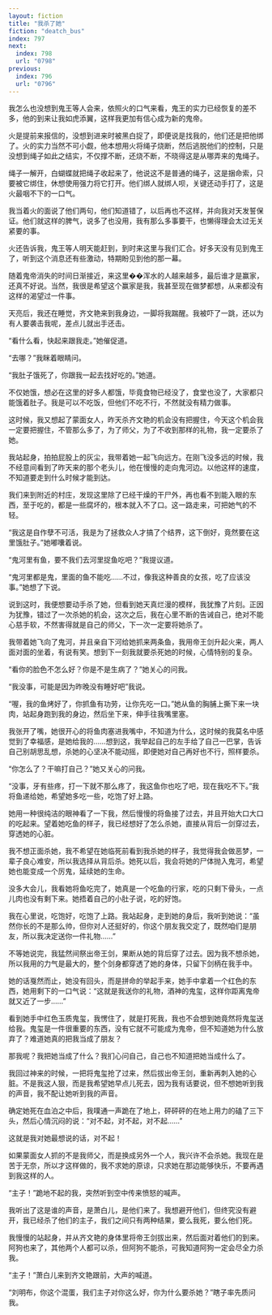 ```yaml
---
layout: fiction
title: "我杀了她"
fiction: "deatch_bus"
index: 797
next:
  index: 798
  url: "0798"
previous:
  index: 796
  url: "0796"
---
```

我怎么也没想到鬼王等人会来，依照火的口气来看，鬼王的实力已经恢复的差不多，他的到来让我如虎添翼，这样我更加有信心成为新的鬼帝。

火是提前来报信的，没想到进来时被黑白捉了，即便说是找我的，他们还是把他绑了。火的实力当然不可小觑，他本想用火将绳子烧断，然后逃脱他们的控制，只是没想到绳子如此之结实，不仅撑不断，还烧不断，不晓得这是从哪弄来的鬼绳子。

绳子一解开，白蝴蝶就把绳子收起来了，他说这不是普通的绳子，这是捆命索，只要被它绑住，休想使用强力将它打开。他们绑人就绑人呗，关键还动手打了，这是火最咽不下的一口气。

我当着火的面说了他们两句，他们知道错了，以后再也不这样，并向我对天发誓保证。他们就这样的脾气，说多了也没用，我有那么多事要干，也懒得理会太过无关紧要的事。

火还告诉我，鬼王等人明天能赶到，到时来这里与我们汇合。好多天没有见到鬼王了，听到这个消息还有些激动，特期盼见到他的那一幕。

随着鬼帝消失的时间日渐接近，来这里��浑水的人越来越多，最后谁才是赢家，还真不好说。当然，我很是希望这个赢家是我，我甚至现在做梦都想，从来都没有这样的渴望过一件事。

天亮后，我还在睡觉，齐文艳来到我身边，一脚将我踹醒。我被吓了一跳，还以为有人要袭击我呢，差点儿就出手还击。

“看什么看，快起来跟我走。”她催促道。

“去哪？”我眯着眼睛问。

“我肚子饿死了，你跟我一起去找好吃的。”她道。

不仅她饿，想必在这里的好多人都饿，毕竟食物已经没了，食堂也没了，大家都只能饿着肚子。我是可以不吃饭，但他们不吃不行，不然就没有精力做事。

这时候，我又想起了蒙面女人，昨天杀齐文艳的机会没有把握住，今天这个机会我一定要把握住，不管那么多了，为了师父，为了不收到那样的礼物，我一定要杀了她。

我站起身，拍拍屁股上的灰尘，我带着她一起飞向远方。在刚飞没多远的时候，我不经意间看到了昨天来的那个老头儿，他在慢慢的走向鬼河边。以他这样的速度，不知道要走到什么时候才能到达。

我们来到附近的村庄，发现这里除了已经干燥的干尸外，再也看不到能入眼的东西，至于吃的，都是一些腐坏的，根本就入不了口。这一路走来，可把她气的不轻。

“我这是自作孽不可活，我是为了拯救众人才搞了个结界，这下倒好，竟然要在这里饿肚子。”她嘟囔着说。

“鬼河里有鱼，要不我们去河里捉鱼吃吧？”我提议道。

“鬼河里都是鬼，里面的鱼不能吃……不过，像我这种善良的女孩，吃了应该没事。”她想了下说。

说到这时，我便想要动手杀了她，但看到她天真烂漫的模样，我犹豫了片刻。正因为犹豫，错过了一次杀她的机会，这次之后，我在心里不断的告诫自己，绝对不能心慈手软，不然害得就是自己的师父，下一次一定要将她杀了。

我带着她飞向了鬼河，并且亲自下河给她抓来两条鱼，我用帝王剑升起火来，两人面对面的坐着，有说有笑。想到下一刻我就要杀死她的时候，心情特别的复杂。

“看你的脸色不怎么好？你是不是生病了？”她关心的问我。

“我没事，可能是因为昨晚没有睡好吧”我说。

“喔，我的鱼烤好了，你抓鱼有功劳，让你先吃一口。”她从鱼的胸脯上撕下来一块肉，站起身跑到我的身边，然后坐下来，伸手往我嘴里塞。

我张开了嘴，她很开心的将鱼肉塞进我嘴中，不知道为什么，这时候的我莫名中感觉到了幸福感，是她给我的……想到这，我举起自己的左手给了自己一巴掌，告诉自己别胡思乱想，杀她的心坚决不能动摇，即便她对自己再好也不行，照样要杀。

“你怎么了？干嘛打自己？”她又关心的问我。

“没事，牙有些疼，打一下就不那么疼了，我这鱼你也吃了吧，现在我吃不下。”我将鱼递给她，希望她多吃一些，吃饱了好上路。

她用一种很纯洁的眼神看了一下我，然后慢慢的将鱼接了过去，并且开始大口大口的吃起来。望着她吃鱼的样子，我已经想好了怎么杀她，直接从背后一剑穿过去，穿透她的心脏。

我不想正面杀她，我不希望在她临死前看到我杀她的样子，我觉得我会做恶梦，一辈子良心难安，所以我选择从背后杀。她死以后，我会将她的尸体抛入鬼河，希望她也能变成一个厉鬼，延续她的生命。

没多大会儿，我看她将鱼吃完了，她真是一个吃鱼的行家，吃的只剩下骨头，一点儿肉也没有剩下来。她捂着自己的小肚子说，吃的好饱。

我在心里说，吃饱好，吃饱了上路。我站起身，走到她的身后，我听到她说：“虽然你长的不是那么帅，但你对人还挺好的，你这个朋友我交定了，既然咱们是朋友，所以我决定送你一件礼物……”

不等她说完，我猛然间祭出帝王剑，果断从她的背后穿了过去。因为我不想杀她，所以我用的力气是最大的，整个剑身都穿透了她的身体，只留下剑柄在我手中。

她的话戛然而止，她没有回头，而是拼命的举起手来，她手中拿着一个红色的东西，她用剩下的一口气说：“这就是我送你的礼物，酒神的鬼玺，这样你距离鬼帝就又近了一步……”

看到她手中红色玉质鬼玺，我愣住了，就是打死我，我也不会想到她竟然将鬼玺送给我。鬼玺是一件很重要的东西，没有它就不可能成为鬼帝，但不知道她为什么放弃了？难道她真的把我当成了朋友？

那我呢？我把她当成了什么？我扪心问自己，自己也不知道把她当成什么了。

我回过神来的时候，一把将鬼玺抢了过来，然后拔出帝王剑，重新再刺入她的心脏。不是我这人狠，而是我希望她早点儿死去，因为我有话要说，但不想她听到我的声音，我不配让她听到我的声音。

确定她死在血泊之中后，我噗通一声跪在了地上，砰砰砰的在地上用力的磕了三下头，然后心情沉闷的说：“对不起，对不起，对不起……”

这就是我对她最想说的话，对不起！

如果蒙面女人抓的不是我师父，而是换成另外一个人，我兴许不会杀她。我现在是苦于无奈，所以才这样做的，我不求她的原谅，只求她在那边能够快乐，不要再遇到我这样的人。

“主子！”跪地不起的我，突然听到空中传来愤怒的喊声。

我听出了这是谁的声音，是萧白儿，是他们来了。我想避开他们，但终究没有避开，我已经杀了他们的主子，我们之间只有两种结果，要么我死，要么他们死。

我慢慢的站起身，并从齐文艳的身体里将帝王剑拔出来，然后面对着他们的到来。阿狗也来了，其他两个人都可以杀，但阿狗不能杀，可我知道阿狗一定会尽全力杀我。

“主子！”萧白儿来到齐文艳跟前，大声的喊道。

“刘明布，你这个混蛋，我们主子对你这么好，你为什么要杀她？”瞎子率先质问我。